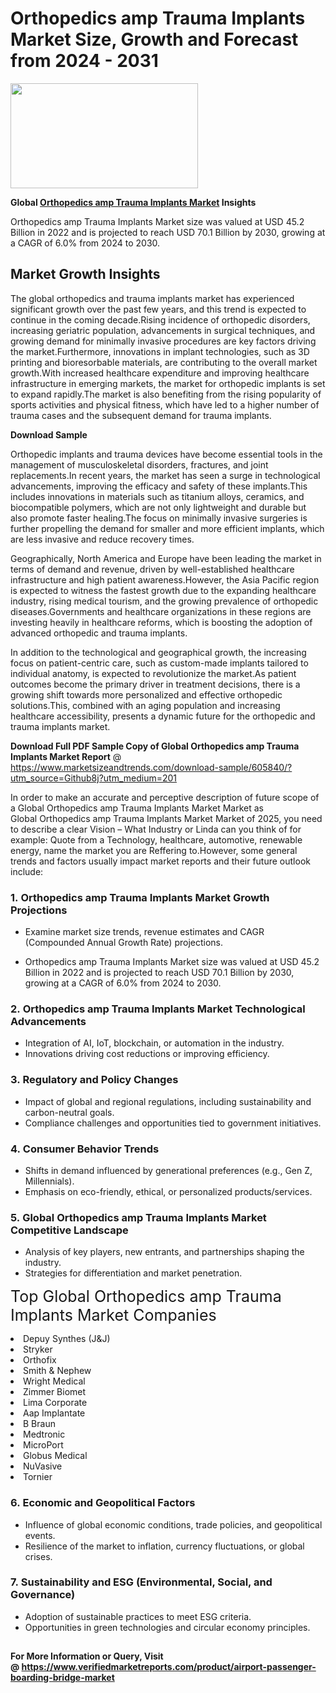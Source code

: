 <H1>Orthopedics amp Trauma Implants Market Size, Growth and Forecast from 2024 - 2031</H1><img class="aligncenter size-medium wp-image-584254" src="https://thirdeyenews.in/wp-content/uploads/2024/09/Global-Market-Research-300x168.jpeg" alt="" width="300" height="168" /><p><strong>Global&nbsp;<a href="https://www.marketsizeandtrends.com/download-sample/605840/?utm_source=Github8j?utm_medium=201">Orthopedics amp Trauma Implants Market</a> Insights</strong></p><p>Orthopedics amp Trauma Implants Market size was valued at USD 45.2 Billion in 2022 and is projected to reach USD 70.1 Billion by 2030, growing at a CAGR of 6.0% from 2024 to 2030.</p><p><h2>Market Growth Insights</h2> <p>The global orthopedics and trauma implants market has experienced significant growth over the past few years, and this trend is expected to continue in the coming decade.Rising incidence of orthopedic disorders, increasing geriatric population, advancements in surgical techniques, and growing demand for minimally invasive procedures are key factors driving the market.Furthermore, innovations in implant technologies, such as 3D printing and bioresorbable materials, are contributing to the overall market growth.With increased healthcare expenditure and improving healthcare infrastructure in emerging markets, the market for orthopedic implants is set to expand rapidly.The market is also benefiting from the rising popularity of sports activities and physical fitness, which have led to a higher number of trauma cases and the subsequent demand for trauma implants.</p> <p><strong>Download Sample</strong></p> <p>Orthopedic implants and trauma devices have become essential tools in the management of musculoskeletal disorders, fractures, and joint replacements.In recent years, the market has seen a surge in technological advancements, improving the efficacy and safety of these implants.This includes innovations in materials such as titanium alloys, ceramics, and biocompatible polymers, which are not only lightweight and durable but also promote faster healing.The focus on minimally invasive surgeries is further propelling the demand for smaller and more efficient implants, which are less invasive and reduce recovery times.</p> <p>Geographically, North America and Europe have been leading the market in terms of demand and revenue, driven by well-established healthcare infrastructure and high patient awareness.However, the Asia Pacific region is expected to witness the fastest growth due to the expanding healthcare industry, rising medical tourism, and the growing prevalence of orthopedic diseases.Governments and healthcare organizations in these regions are investing heavily in healthcare reforms, which is boosting the adoption of advanced orthopedic and trauma implants.</p> <p>In addition to the technological and geographical growth, the increasing focus on patient-centric care, such as custom-made implants tailored to individual anatomy, is expected to revolutionize the market.As patient outcomes become the primary driver in treatment decisions, there is a growing shift towards more personalized and effective orthopedic solutions.This, combined with an aging population and increasing healthcare accessibility, presents a dynamic future for the orthopedic and trauma implants market.</p> <p><span class=""><strong>Download Full PDF Sample Copy of Global Orthopedics amp Trauma Implants Market Report</strong> @ <a href="https://www.marketsizeandtrends.com/download-sample/605840/?utm_source=Github8j?utm_medium=201" target="_blank">https://www.marketsizeandtrends.com/download-sample/605840/?utm_source=Github8j?utm_medium=201</a></span></p><p>In order to make an accurate and perceptive description of future scope of a Global&nbsp;Orthopedics amp Trauma Implants Market Market as Global&nbsp;Orthopedics amp Trauma Implants Market Market of 2025, you need to describe a clear Vision &ndash; What Industry or Linda can you think of for example: Quote from a Technology, healthcare, automotive, renewable energy, name the market you are Reffering to.However, some general trends and factors usually impact market reports and their future outlook include:</p><h3>1.&nbsp;<strong>Orthopedics amp Trauma Implants Market Growth Projections</strong></h3><ul><li>Examine market size trends, revenue estimates and CAGR (Compounded Annual Growth Rate) projections.</li><li><p>Orthopedics amp Trauma Implants Market size was valued at USD 45.2 Billion in 2022 and is projected to reach USD 70.1 Billion by 2030, growing at a CAGR of 6.0% from 2024 to 2030.</p></li></ul><h3>2.&nbsp;<strong>Orthopedics amp Trauma Implants Market Technological Advancements</strong></h3><ul><li>Integration of AI, IoT, blockchain, or automation in the industry.</li><li>Innovations driving cost reductions or improving efficiency.</li></ul><h3>3.&nbsp;<strong>Regulatory and Policy Changes</strong></h3><ul><li>Impact of global and regional regulations, including sustainability and carbon-neutral goals.</li><li>Compliance challenges and opportunities tied to government initiatives.</li></ul><h3>4.&nbsp;<strong>Consumer Behavior Trends</strong></h3><ul><li>Shifts in demand influenced by generational preferences (e.g., Gen Z, Millennials).</li><li>Emphasis on eco-friendly, ethical, or personalized products/services.</li></ul><h3>5.&nbsp;<strong>Global Orthopedics amp Trauma Implants Market Competitive Landscape</strong></h3><ul><li>Analysis of key players, new entrants, and partnerships shaping the industry.</li><li>Strategies for differentiation and market penetration.</li></ul><p data-pm-slice="1 1 []"><span style="color: inherit; font-family: inherit; font-size: 25px;">Top Global Orthopedics amp Trauma Implants Market Companies</span></p><div class="" data-test-id=""><p><li>Depuy Synthes (J&J)</li><li> Stryker</li><li> Orthofix</li><li> Smith & Nephew</li><li> Wright Medical</li><li> Zimmer Biomet</li><li> Lima Corporate</li><li> Aap Implantate</li><li> B Braun</li><li> Medtronic</li><li> MicroPort</li><li> Globus Medical</li><li> NuVasive</li><li> Tornier</li></p></div><h3>6.&nbsp;<strong>Economic and Geopolitical Factors</strong></h3><ul><li>Influence of global economic conditions, trade policies, and geopolitical events.</li><li>Resilience of the market to inflation, currency fluctuations, or global crises.</li></ul><h3>7.&nbsp;<strong>Sustainability and ESG (Environmental, Social, and Governance)</strong></h3><ul><li>Adoption of sustainable practices to meet ESG criteria.</li><li>Opportunities in green technologies and circular economy principles.</li></ul><h2><strong style="font-size: 14px;">For More Information or Query, Visit @&nbsp;</strong><a style="background-color: #ffffff; font-size: 14px;" href="https://www.marketsizeandtrends.com/report/orthopedics-amp-trauma-implants-market/" target="_blank">https://www.verifiedmarketreports.com/product/airport-passenger-boarding-bridge-market</a></h2>